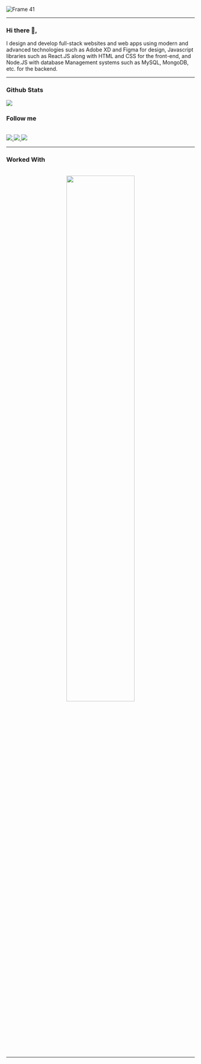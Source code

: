 
![Frame 41](https://user-images.githubusercontent.com/84118928/172309071-7491f936-7a97-47be-b813-9e40554c6162.png)

<hr />

### Hi there 👋,

I design and develop full-stack websites and web apps using modern and advanced technologies such as Adobe XD and Figma for design, Javascript libraries such as React.JS along with HTML and CSS for the front-end, and Node.JS with database Management systems such as MySQL, MongoDB, etc. for the backend.

<hr />


<h3>Github Stats</h3>
<img src="https://user-images.githubusercontent.com/84118928/172597932-cfff591c-bbe0-4e9f-b964-beea2477e3d1.png" />

<h3>Follow me</h3>
<br />
<div style={{display:"flex",flexDirection:"row"}}>
     <a href="https://www.instagram.com/prakashdsouza1/">
     <img src="https://user-images.githubusercontent.com/84118928/172316650-89aab5cc-ed1e-4d2d-8052-537f0b57a059.png" />
     </a>
          <a href="https://www.linkedin.com/in/prakash-dsouza-50570a228/">
      <img src="https://user-images.githubusercontent.com/84118928/172317358-2116017b-8ea6-4b16-a4b7-eb596a743865.png" />
          </a>
          <a href="https://twitter.com/Prakash83893080">
      <img src="https://user-images.githubusercontent.com/84118928/172317348-69d0bc51-1106-4c9d-bb53-1256685834f0.png" />
          </a>
</div>

<hr />

<h3>Worked With</h3>

<br />

<div align="center">
<img src="https://user-images.githubusercontent.com/84118928/172318199-8ba88954-cfa3-43e1-a55d-5804a4fd3cf9.png" width="60%" margin="auto"/>
     </div>

<hr />



